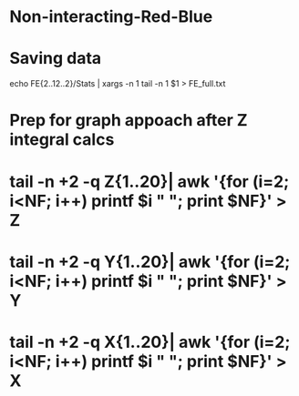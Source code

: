 # Non-interacting-Red-Blue
# Saving data
echo FE{2..12..2}/Stats | xargs -n 1 tail -n 1 $1 > FE_full.txt

# Prep for graph appoach after Z integral calcs
# tail -n +2 -q Z{1..20}| awk '{for (i=2; i<NF; i++) printf $i " "; print $NF}' > Z
# tail -n +2 -q Y{1..20}| awk '{for (i=2; i<NF; i++) printf $i " "; print $NF}' > Y
# tail -n +2 -q X{1..20}| awk '{for (i=2; i<NF; i++) printf $i " "; print $NF}' > X
